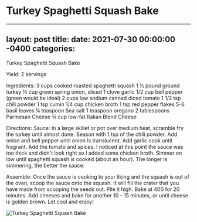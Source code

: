 # Turkey Spaghetti Squash Bake
---
layout: post
title: 
date:   2021-07-30 00:00:00 -0400
categories: 
---
Turkey Spaghetti Squash Bake

Yield:
2 servings

Ingredients:
3 cups cooked roasted spaghetti squash
1 ½ pound ground turkey
½ cup green spring onion, sliced
1 clove garlic
1/2 cup bell pepper (green would be ideal)
2 cups low sodium canned diced tomato
1 1/2 tsp chili powder
1 tsp cumin
1/4 cup chicken broth
1 tsp red pepper flakes
5-6 basil leaves
¼ teaspoon Sea salt
1 teaspoon oregano
2 tablespoons Parmesan Cheese
¾ cup low-fat Italian Blend Cheese

Directions:
Sauce:
In a large skillet or pot over medium heat, scramble fry the turkey until almost done. Season with 1 tsp of the chili powder.
Add onion and bell pepper until onion is translucent. Add garlic cook until fragrant.
Add the tomato and spices. I noticed at this point the sauce was too thick and didn't look right so I added some chicken broth.
Simmer on low until spaghetti squash is cooked (about an hour). The longer is simmering, the better the sauce.

Assemble:
Once the sauce is cooking to your liking and the squash is out of the oven, scoop the sauce onto the squash. It will fill the crater that you have made from scooping the seeds out. Pile it high.
Bake at 400 for 20 minutes.
Add cheeses and bake for another 10 - 15 minutes, or until cheese is golden brown.
Let cool and enjoy!

![Turkey Spaghetti Squash Bake](/images/Turkey%20Spaghetti%20Squash%20Bake.png)

